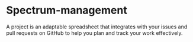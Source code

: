 # Spectrum-management
A project is an adaptable spreadsheet that integrates with your issues and pull requests on GitHub to help you plan and track your work effectively.
